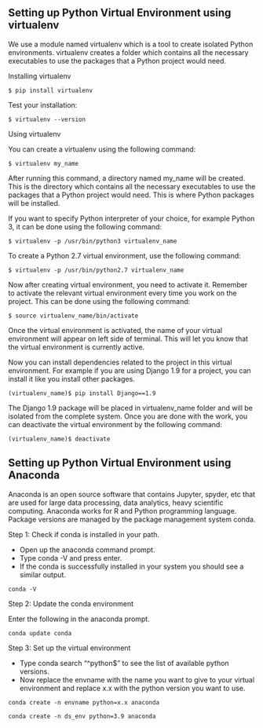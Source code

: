 ## Setting up Python Virtual Environment using virtualenv

We use a module named virtualenv which is a tool to create isolated Python environments. virtualenv creates a folder which contains all the necessary executables to use the packages that a Python project would need.

Installing virtualenv
```
$ pip install virtualenv
```

Test your installation:
```
$ virtualenv --version
```

Using virtualenv

You can create a virtualenv using the following command:
```
$ virtualenv my_name
```
After running this command, a directory named my_name will be created. This is the directory which contains all the necessary executables to use the packages that a Python project would need. This is where Python packages will be installed.

If you want to specify Python interpreter of your choice, for example Python 3, it can be done using the following command:
```
$ virtualenv -p /usr/bin/python3 virtualenv_name
```

To create a Python 2.7 virtual environment, use the following command:
```
$ virtualenv -p /usr/bin/python2.7 virtualenv_name
```

Now after creating virtual environment, you need to activate it. Remember to activate the relevant virtual environment every time you work on the project. This can be done using the following command:
```
$ source virtualenv_name/bin/activate
```

Once the virtual environment is activated, the name of your virtual environment will appear on left side of terminal. This will let you know that the virtual environment is currently active.

Now you can install dependencies related to the project in this virtual environment. For example if you are using Django 1.9 for a project, you can install it like you install other packages.

```
(virtualenv_name)$ pip install Django==1.9
```

The Django 1.9 package will be placed in virtualenv_name folder and will be isolated from the complete system.
Once you are done with the work, you can deactivate the virtual environment by the following command:

```
(virtualenv_name)$ deactivate
```

## Setting up Python Virtual Environment using Anaconda


Anaconda is an open source software that contains Jupyter, spyder, etc that are used for large data processing, data analytics, heavy scientific computing. Anaconda works for R and Python programming language. Package versions are managed by the package management system conda. 

Step 1: Check if conda is installed in your path.

* Open up the anaconda command prompt.
* Type conda -V  and press enter.
* If the conda is successfully installed in your system you should see a similar output.
```
conda -V
```

Step 2: Update the conda environment 

Enter the following in the anaconda prompt.
```
conda update conda
```

Step 3: Set up the virtual environment

* Type conda search “^python$”  to see the list of available python versions.
* Now replace the envname with the name you want to give to your virtual environment and replace x.x with the python version you want to use.
```
conda create -n envname python=x.x anaconda
```

```
conda create -n ds_env python=3.9 anaconda
```
